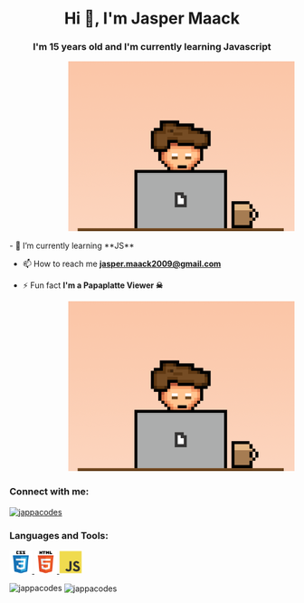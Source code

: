 <h1 align="center">Hi 👋, I'm Jasper Maack</h1>
<h3 align="center">I'm 15 years old and I'm currently learning Javascript</h3>
<p align="right"> <img width="400" src="coffee-animation.gif"> </p>
<div>
- 🌱 I’m currently learning **JS**

- 📫 How to reach me **jasper.maack2009@gmail.com**

- ⚡ Fun fact **I'm a Papaplatte Viewer ☠**

<p align="right"> <img width="400" src="coffee-animation.gif"> </p>
</div>

<h3 align="left">Connect with me:</h3>
<p align="left">
<a href="https://twitter.com/jappacodes" target="blank"><img align="center" src="https://raw.githubusercontent.com/rahuldkjain/github-profile-readme-generator/master/src/images/icons/Social/twitter.svg" alt="jappacodes" height="30" width="40" /></a>
</p>

<h3 align="left">Languages and Tools:</h3>
<p align="left"> <a href="https://www.w3schools.com/css/" target="_blank" rel="noreferrer"> <img src="https://raw.githubusercontent.com/devicons/devicon/master/icons/css3/css3-original-wordmark.svg" alt="css3" width="40" height="40"/> </a> <a href="https://www.w3.org/html/" target="_blank" rel="noreferrer"> <img src="https://raw.githubusercontent.com/devicons/devicon/master/icons/html5/html5-original-wordmark.svg" alt="html5" width="40" height="40"/> </a> <a href="https://developer.mozilla.org/en-US/docs/Web/JavaScript" target="_blank" rel="noreferrer"> <img src="https://raw.githubusercontent.com/devicons/devicon/master/icons/javascript/javascript-original.svg" alt="javascript" width="40" height="40"/> </a> </p>

<p><img align="left" src="https://github-readme-stats.vercel.app/api/top-langs?username=jappacodes&show_icons=true&locale=en&layout=compact" alt="jappacodes" /></p>

<p>&nbsp;<img align="center" src="https://github-readme-stats.vercel.app/api?username=jappacodes&show_icons=true&locale=en" alt="jappacodes" /></p>

